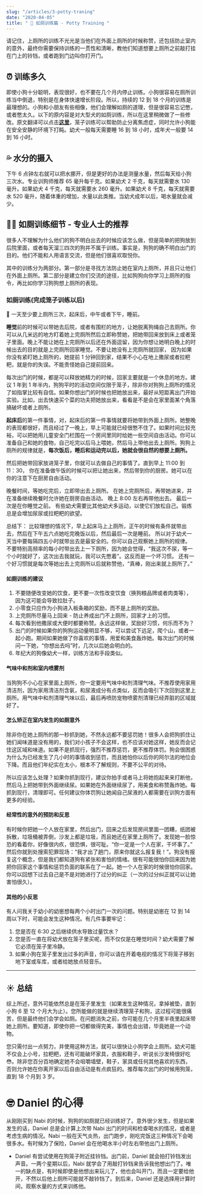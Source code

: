 ```yaml
---
slug: "/articles/3-potty-traning"
date: "2020-04-05"
title: " 🧻 如厕训练篇 - Potty Training "
---
```


<!-- 额外的网站信息：https://leerburg.com/housebrk.htm#crate -->

请记住，上厕所的训练不光光是当他们在外面上厕所的时候称赞，还包括防止室内的意外，最终你需要保持训练的一贯性和清晰，教他们知道想要上厕所之前敲打挂在门上的铃铛，或者跑到门边叫你打开门。

## ⏰ 训练多久

即使小狗十分聪明，表现很好，也不要在几个月内停止训练。小狗很容易在厕所训练当中倒退，特别是在身体快速增长阶段。所以，持续的 12 到 18 个月的训练是最理想的。小狗和小朋友有些相像，他们会理解如厕的道理，但是很容易忘记憋，或者憋太久。以下的原内容是对大型犬的如厕训练，所以在这里稍微做了一些修改。原文翻译可以点击[**这里**](https://leerburg.com/housebrk.htm#crate)，笼子训练可以帮助防止分离焦虑症，同时允许小狗能在安全安静的环境下打盹。幼犬一般每天需要睡 16 到 18 小时，成年犬一般要 14 到 16 小时。

## 💦 水分的摄入

下午 6 点钟左右就可以把水挪开，但是更好的办法是测量水量，然后每天给小狗三次水。专业训狗师推荐 65 毫升每千克。如果幼犬 2 千克，每天就需要水 130 毫升。如果幼犬 4 千克，每天就需要水 260 毫升。如果幼犬 8 千克，每天就需要水 520 毫升，随着体重的增加，水量以此类推。当幼犬成年以后，喝水量就会减少。

## 👷‍♂️ 如厕训练细节 - 专业人士的推荐

很多人不理解为什么他们的狗不明白出去的时候应该怎么做，但是简单的把狗放到后院里面，或者每天溜三四次的狗并不属于训练。事实是，狗狗的确不明白出门的目的。他们不能和人用语言交流，但是他们很喜欢取悦你。

其中的训练分为两部分。第一部分是寻找方法防止她在室内上厕所，并且只让他们在外面上厕所。第二部分是建立你们交流的途径，比如狗狗向你学习上厕所的指令，再比如你学习狗狗想上厕所的表现。

### 如厕训练(完成笼子训练以后)

 一天至少要上厕所三次，起床后，中午或者下午，睡前。

**睡觉**前的时候可以带她去后院，或者有围栏的地方，让她脱离狗绳自己去厕所。你可以从几米远的地方盯着她上完厕所然后立即称赞她，把她带回来放到床上或者笼子里面。晚上不能让她在上完厕所以后还在外面逗留，因为你想让她明白晚上的时候出去的目的就是上完厕所回家睡觉。不要让她没有上完厕所就回家， 因为如果你没有紧盯她上厕所的，她提前 1 分钟回到家，结果不小心在地上撒尿或者拉粑粑，就是你的失误。不能责怪她自己提前回来。

每次出门的时候，都是可以释放她精力的时候，回家主要就是一个休息的地方。建议 1 年到 1 年半内，狗狗平时的活动空间仅限于笼子，除非你对狗狗上厕所的情况了如指掌比较有自信。如果你想出门的时候也把她放出来，最好从短距离出门开始实验。比如，出去快速买个菜的功夫把她放出来，看看是不是会在家里面某个角落搞破坏或者上厕所。

**起床后**的第一件事情，对，起床后的第一件事情就要将她带到外面上厕所。她整晚的表现都很好，而且经过了一晚上，早上可能就已经很憋不住了。如果时间比较充裕，可以把她用儿童安全门栏围在一个房间里同时给她一些空间自由活动。你可以准备自己和她的食物，自己吃完以后马上喂她，然后马上带他出去上厕所。狗狗上厕所的规律就是，**每次饭后，睡后和运动完以后，她就会很自然的想要上厕所。**

然后把她带回家放进笼子里，你就可以去做自己的事情了。直到早上 11:00 到 11：30， 你在准备做午饭的时候可以把让她出来，然后带到你的厨房。她可以在你的注意下在厨房自由活动。

晚餐时间，等她吃完后，立即带出去上厕所。 在她上完厕所后，再带她进来，并在准备继续晚餐时允许她在厨房自由活动。 晚上 8:00 左右再带他出去。 最后一次是在你睡觉之前。 有些幼犬需要比其他幼犬多运动，以使它们放松自己。锻炼总是会增加尿尿或拉粑粑的欲望。

总结下： 比较理想的情况下，早上起床马上上厕所，正午的时候有条件就带出去，然后在下午五六点她吃完晚饭以后，然后最后一次是睡前。 所以对于幼犬一天当中要每隔四五小时就带出去是最安全的。你可以自己观察她上厕所的规律。 不要特别高频率的每小时带出去上一下厕所，因为她会觉得，“我这次不尿，等一个小时就好了，这次出去我就玩，我可以先憋着”。这反而是一个坏习惯。 还有一个好习惯就是每次等她出去上完厕所以后就称赞他，“真棒，刚出来就上厕所了。”

#### 如厕训练的建议

1. 不要随便改变她的饮食，更不要一次性改变饮食（换狗粮品牌或者肉类等），因为这可能会导致拉肚子。
2. 小零食只应作为小狗进入板条箱的奖励，而不是上厕所的奖励。
3. 上完厕所尽量马上回来 - 防止养成出门不上厕所，回家才上的习惯。
4. 每次看到他撒尿或大便时都要称赞。永远这样做，奖励好习惯，何乐而不为？
5. 出门的时候如果你的狗狗运动量明显不够，可以尝试下远足，爬个山，或者一起小跑。期间如果她做了你喜欢的事情，用爱和美食轰炸她。每次出门的时候问一下她，“你想出去吗”时，几次以后她会明白的。
6. 年纪大的狗像幼犬一样，训练方法和手段类似。

#### 气味中和剂和室内喷雾剂

当狗狗不小心在家里面上厕所，你一定要用气味中和剂清理气味。不推荐使用家用清洁剂，因为家用清洁剂含氨，和尿液成分有点类似，反而会吸引下次回到这里上厕所。用气味中和剂清理气味以后，最后再喷防宠物喷雾剂清理已经弄脏的区域就好了。

#### 怎么矫正在室内发生的如厕意外

除非你在她上厕所的那一秒抓到她，不然永远都不要惩罚她！很多人会把狗抓住让她们闻味道是没有用的，我们对小孩子不会这样，也不应该对她这样，她反而会记住这区域和味道。如果不是抓现行，强烈不推荐惩罚，更不推荐体罚。狗会很困惑为什么为已经发生了几小时的事情收到惩罚，而且她怕你以后你的阿尔法的地位会下降。而且他们年纪实在太小，根本不了解规则，不要不公平的对待。

所以应该怎么处理？如果你抓到现行，建议你拍手或者马上将她抱起来来打断他，然后马上把她带到外面继续尿。如果她在外面继续尿了，用美食和称赞轰炸她。每抓到现行，清理即可。任何建议你体罚狗让她闻自己尿液的人都需要在训狗方面有更多的经验。

#### 经常性的意外的预防和反思

有时候你把她一个人放在家里，然后出门，回来之后发现房间里面一团糟，纸团被拆散，垃圾桶被弄倒，沙发上都是垃圾，而且她还在家里上厕所了。发现她一脸惊恐的看着你，好像很内疚，很恐惧，很可耻。“你一定是一个人在家，干坏事了。” 然后你就到处搜索犯罪现场：“我才出了趟门，原来你就这么报复我！”。狗没有报复这个概念，但是我们都知道狗有紧张和害怕的情绪。很有可能很怕你回来因为她把你回家这个事情和惩罚负面的联系在了一起。她一个人在家的时候很怕你回家。你可以回想下过去自己是不是对她进行了过分的纠正（一次的过分纠正就可以让她害怕很久）。

#### 其他的小反思

有人问我关于幼小的幼崽想每两个小时出门一次的问题。特别是幼崽在 12 到 14 周以下时，可能会发生这种情况。有几件事要牢记：

1. 您是否在 6:30 之后继续供水导致过量饮水？
2. 您是否一直在将幼犬放在笼子里买呢，而不仅仅是在睡觉时间？幼犬需要了解它必须在笼子里冷静。
3. 如果小狗在笼子里发出过多的声音，你可以请在开着电视的情况下将笼子移到地下室或车库，或者给她放点轻音乐。

---

## ☀️ 总结

综上所述，意外可能依然总是在笼子里发生（如果发生这种情况，拿掉被垫，直到小狗 6 至 12 个月大为止）。您所能做的就是继续清理笼子和狗，这过程可能很痛苦，但是最终他们会学会如厕。在问题消失之前，你可能在几个月里半夜里起床带她上厕所。要知道，即使你把一切都做得完美，事情也会出错，毕竟她是一个动物。

您只需付出一点努力，并使用这种方法，就可以很快让小狗学会上厕所。幼犬可能不仅会上小号，拉粑粑，还有可能破坏家具，衣服和鞋子，听说长沙发椅很好吃 😳。除非您百分百地确定她不会咀嚼墙壁，鞋子，家具或任何其他喜欢的东西，否则允许她在你离开家以后自由活动是有点疯狂的。推荐每次出门的时候用狗笼，直到 18 个月到 3 岁。

# 🤓 Daniel 的心得

从刚刚买到 Nabi 的时候，狗狗的如厕就已经训练好了。意外很少发生，但是如果发生的话，Daniel 总是会计算上次带 Nabi 出门的时间和检查喝水的情况，或者是考虑生病的情况。Nabi 一般在天气炎热，出门跑步，刚吃完饭这三种情况下会喝很多水。有时候为了保险，Daniel 会在他喝水半小时左右带他出门上厕所。

- Daniel 有尝试使用在狗笼子附近挂铃铛。出门前，Daniel 就会拍打铃铛发出声音。一两个星期以后，Nabi 就学会了用敲打铃铛来告诉我他想出门了。唯一的缺点是，有时候即使是他想出来玩儿了，他也会叫开门，而且一定要给他开，不然以后他上厕所可能就不敲铃铛了。到后来，Daniel 还是选择用计算时间，观察水量的方式来训练他。

